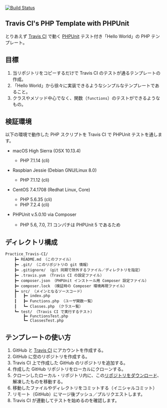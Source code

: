[![Build Status](https://travis-ci.org/KEINOS/Practice_Travis-CI.svg?branch=master)](https://travis-ci.org/KEINOS/Practice_Travis-CI)

## Travis CI's PHP Template with PHPUnit

とりあえず [Travis CI](https://ja.wikipedia.org/wiki/Travis_CI) で動く [PHPUnit](https://phpunit.de/manual/current/ja/) テスト付き「Hello World」の PHP テンプレート。

## 目標

1. 当リポジトリをコピーするだけで Travis CI のテストが通るテンプレートの作成。
2. 「Hello World」から徐々に実装できるようなシンプルなテンプレートであること。
3. クラスやメソッド中心でなく、関数（`functions`）のテストができるようなもの。

## 検証環境

以下の環境で動作した PHP スクリプトを Travis CI で PHPUnit テストを通します。

- macOS High Sierra (OSX 10.13.4)
    - PHP 7.1.14 (cli)
- Raspbian Jessie (Debian GNU/Linux 8.0)
    - PHP 7.1.12 (cli)
- CentOS 7.4.1708 (Redhat Linux, Core) 
    - PHP 5.6.35 (cli) 
    - PHP 7.2.4 (cli)

- PHPUnit v.5.0.10 via Composer
    - PHP 5.6, 7.0, 7.1 コンパチは PHPUnit 5 であるため

## ディレクトリ構成

```
Practice_Travis-CI/
	┣━ README.md （このファイル）
	┣━ .git/ （このリポジトリの git 情報）
	┣━ .gitignore/ （git 同期で除外するファイル／ディレクトリを指定）
	┣━ .travis.yum （Travis CI の設定ファイル）
	┣━ composer.json （PHPUnit インストール用 Composer 設定ファイル）
	┣━ composer.lock （検証時の Composer 環境再現ファイル）
	┣━ src/ （メインとなるソースコード）
	┃	┣━ index.php
	┃	┣━ Functions.php （ユーザ関数一覧）
	┃	┗━ Classes.php （クラス一覧）
	┗━ test/ （Travis CI で実行するテスト）
		┣━ FunctionsTest.php
		┗━ ClassesTest.php
```	

## テンプレートの使い方

1. GitHub と [Travis CI](https://travis-ci.org/) にアカウントを作成する。
1. GitHub に空のリポジトリを作成する。
1. Travis CI 上で作成した GitHub のリポジトリを追加する。
1. 作成した GitHub リポジトリをローカルにクローンする。
1. クローンしたローカル・リポジトリ内に、この[リポジトリをダウンロード](https://github.com/KEINOS/Practice_Travis-CI/archive/master.zip)、解凍したものを移動する。
1. 移動したファイルやディレクトリをコミットする（イニシャルコミット）
1. リモート（GitHub）にマージ後プッシュ／プルリクエストします。
1. Travis CI が連動してテストを始めるのを確認します。





